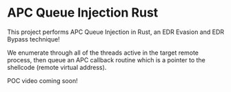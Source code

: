 # APC Queue Injection Rust

This project performs APC Queue Injection in Rust, an EDR Evasion and EDR Bypass technique! 

We enumerate through all of the threads active in the target remote process, then queue an APC
callback routine which is a pointer to the shellcode (remote virtual address).

POC video coming soon!